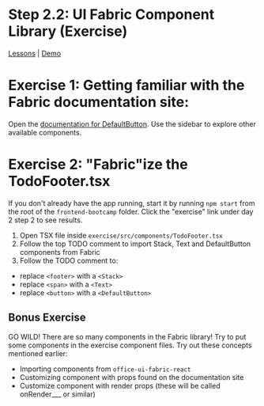 # Step 2.2: UI Fabric Component Library (Exercise)

[Lessons](../../) | [Demo](../demo/)

# Exercise 1: Getting familiar with the Fabric documentation site:

Open the [documentation for DefaultButton](https://developer.microsoft.com/en-us/fabric/#/components/button). Use the sidebar to explore other available components.

# Exercise 2: "Fabric"ize the TodoFooter.tsx

If you don't already have the app running, start it by running `npm start` from the root of the `frontend-bootcamp` folder. Click the "exercise" link under day 2 step 2 to see results.

1. Open TSX file inside `exercise/src/components/TodoFooter.tsx`
2. Follow the top TODO comment to import Stack, Text and DefaultButton components from Fabric
3. Follow the TODO comment to:

- replace `<footer>` with a `<Stack>`
- replace `<span>` with a `<Text>`
- replace `<button>` with a `<DefaultButton>`

## Bonus Exercise

GO WILD! There are so many components in the Fabric library! Try to put some components in the exercise component files. Try out these concepts mentioned earlier:

- Importing components from `office-ui-fabric-react`
- Customizing component with props found on the documentation site
- Customize component with render props (these will be called onRender\_\_\_ or similar)
